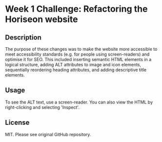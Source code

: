 # Week 1 Challenge: Refactoring the Horiseon website
## Description
The purpose of these changes was to make the website more accessible to meet accessibility standards (e.g. for people using screen-readers) and optimise it for SEO. This included inserting semantic HTML elements in a logical structure, adding ALT attributes to image and icon elements, sequentially reordering heading attributes, and adding descriptive title elements. 
## Usage
To see the ALT text, use a screen-reader. You can also view the HTML by right-clicking and selecting 'Inspect'. 
## License
MIT. Please see original GitHub repository. 
